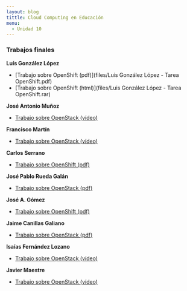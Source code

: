```yaml
---
layout: blog
tittle: Cloud Computing en Educación
menu:
  - Unidad 10
---
```


### Trabajos finales

**Luís González López**

* [Trabajo sobre OpenShift (pdf)](files/Luis González López - Tarea OpenShift.pdf)
* [Trabajo sobre OpenShift (html)](files/Luis González López - Tarea OpenShift.rar)

**José Antonio Muñoz**

* [Trabajo sobre OpenStack (vídeo)](http://youtu.be/3RBq-WlL4cU)

**Francisco Martín**

* [Trabajo sobre OpenStack (vídeo)](http://youtu.be/CQr59JisJeI)

**Carlos Serrano**

* [Trabajo sobre OpenShift (pdf)](files/OpenShift_Carlos_Serrano.pdf)

**José Pablo Rueda Galán**

* [Trabajo sobre OpenStack (pdf)](files/openstackdocumento_Jose_Pablo_Rueda.pdf)

**José A. Gómez**

* [Trabajo sobre OpenShift (pdf)](files/JAGA_TrabajoCursoCloud-v1.pdf)

**Jaime Canillas Galiano**

* [Trabajo sobre OpenStack (pdf)]()

**Isaías Fernández Lozano**

* [Trabajo sobre OpenStack (vídeo)](https://www.youtube.com/watch?v=5gQBuET-jso)

**Javier Maestre**

* [Trabajo sobre OpenStack (vídeo)](https://www.dropbox.com/s/vnaa92z1leczvh1/TrabajoCloudCursoCep.mp4)
